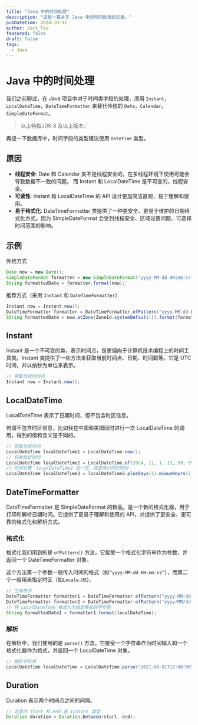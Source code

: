 ```yaml
---
title: "Java 中的时间处理"
description: "这是一篇关于 Java 中的时间处理的文章。"
pubDatetime: 2024-10-31
author: Zari Tsu
featured: false
draft: false
tags:
  - Java
---
```


# Java 中的时间处理

我们之前聊过，在 Java 项目中对于时间类字段的处理，须用 `Instant`，`LocalDateTime`，`DateTimeFormatter` 来替代传统的 `Date`，`Calendar`，`SimpleDateFormat`。

> 以上特指JDK 8 及以上版本。

再提一下数据库中，时间字段的类型建议使用 `Datetime` 类型。

## 原因

* **线程安全**: Date 和 Calendar 类不是线程安全的，在多线程环境下使用可能会导致数据不一致的问题。 而 Instant 和 LocalDateTime 是不可变的，线程安全。
* **可读性**: Instant 和 LocalDateTime 的 API 设计更加简洁直观，易于理解和使用。
* **易于格式化**: DateTimeFormatter 类提供了一种更安全、更易于维护的日期格式化方式。因为 SimpleDateFormat 会受到线程安全、区域设置问题、可选择时间范围的影响。

## 示例

传统方式

```java
Date now = new Date();
SimpleDateFormat formatter = new SimpleDateFormat("yyyy-MM-dd HH:mm:ss");
String formattedDate = formatter.format(now);
```

推荐方式（采用 `Instant` 和 `DateTimeFormatter`）

```java
Instant now = Instant.now(); 
DateTimeFormatter formatter = DateTimeFormatter.ofPattern("yyyy-MM-dd HH:mm:ss");
String formattedDate = now.atZone(ZoneId.systemDefault()).format(formatter);
```

## Instant

Instant 是一个不可变的类，表示时间点，是更偏向于计算机技术编程上的时间工具类。Instant 类提供了一些方法来获取当前时间点、日期、时间戳等。它是 UTC 时间，并以纳秒为单位来表示。

```java
// 获取当前时间点
Instant now = Instant.now();
```

## LocalDateTime

LocalDateTime 表示了日期时间，但不包含时区信息。

何谓不包含时区信息，比如我在中国和美国同时进行一次 LocalDateTime 的调用，得到的值和含义是不同的。

```java
// 获取当前时间
LocalDateTime localDateTime1 = LocalDateTime.now();
// 获取指定时间
LocalDateTime localDateTime2 = LocalDateTime.of(2024, 11, 1, 12, 59, 59);
// 时间计算：localDateTime2 加一天，减去两小时的时间
LocalDateTime localDateTime3 = localDateTime2.plusDays(1).minusHours(2);
```

## DateTimeFormatter

DateTimeFormatter 是 SimpleDateFormat 的新品，是一个新的格式化器，用于打印和解析日期时间。它提供了更易于理解和使用的 API，并提供了更安全、更可靠的格式化和解析方式。

### 格式化

格式化我们用到的是 `ofPattern()` 方法，它接受一个格式化字符串作为参数，并返回一个 DateTimeFormatter 对象。

这个方法第一个参数一般传入时间的格式（如`“yyyy-MM-dd HH:mm:ss”`），而第二个一般用来指定时区（如`Locale.US`）。

```java
// 生成格式
DateTimeFormatter formatter1 = DateTimeFormatter.ofPattern("yyyy-MM-dd HH:mm:ss");
DateTimeFormatter formatter2 = DateTimeFormatter.ofPattern("yyyy/MM/dd'T'HH:mm:ss", Locale.CHINA);
// 将 LocalDateTime 格式化为指定格式的字符串
String formattedDate1 = formatter1.format(localDateTime);
```

### 解析

在解析中，我们使用的是 `parse()` 方法，它接受一个字符串作为时间输入和一个格式化器作为格式，并返回一个 LocalDateTime 对象。

```java
// 解析字符串
LocalDateTime localDateTime = LocalDateTime.parse("2021-08-01T12:00:00", formatter1);
```

## Duration

Duration 表示两个时间点之间的间隔。

```java
// 这里的 start 和 end 是 Instant 类型
Duration duration = Duration.between(start, end);
```
